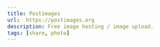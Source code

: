 ```yaml
---
title: Postimages
url:  https://postimages.org
description: Free image hosting / image upload.
tags: [share, photo]
---
```

